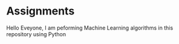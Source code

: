 # Assignments
  Hello Eveyone,
    I am peforming Machine Learning algorithms in this repository using Python
